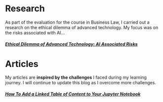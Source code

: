 # Research

As part of the evaluation for the course in Business Law, I carried out a research on the ethical dilemma of advanced technology. My focus was on the risks associated with AI...

##### [Ethical Dilemma of Advanced Technology: AI Associated Risks](/blog_posts/AI_Associated_Risks.pdf)

# Articles 

My articles are **inspired by the challenges** I faced during my learning journey. I will continue to update this blog as I overcome more challenges.

##### [How To Add a Linked Table of Content to Your Jupyter Notebook](/blog_posts/how_to_add_a_table_of_content.md)

